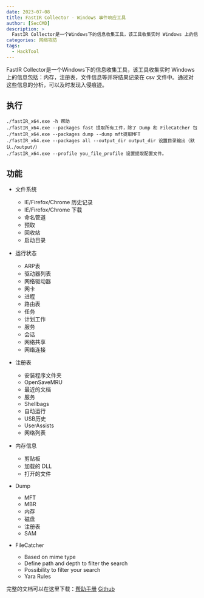 ```yaml
---
date: 2023-07-08
title: FastIR Collector - Windows 事件响应工具
author: [SecCMD]
description: >
  FastIR Collector是一个Windows下的信息收集工具，该工具收集实时 Windows 上的信息包括：内存，注册表，文件信息等并将结果记录在 csv 文件中。通过对这些信息的分析，可以及时发现入侵痕迹。
categories: 网络攻防
tags:
  - HackTool
---
```


FastIR Collector是一个Windows下的信息收集工具，该工具收集实时 Windows 上的信息包括：内存，注册表，文件信息等并将结果记录在 csv 文件中。通过对这些信息的分析，可以及时发现入侵痕迹。

## 执行

```
./fastIR_x64.exe -h 帮助
./fastIR_x64.exe --packages fast 提取所有工件，除了 Dump 和 FileCatcher 包
./fastIR_x64.exe --packages dump --dump mft提取MFT
./fastIR_x64.exe --packages all --output_dir output_dir 设置目录输出（默认./output/）
./fastIR_x64.exe --profile you_file_profile 设置提取配置文件。
```

## 功能

* 文件系统
	- IE/Firefox/Chrome 历史记录
	- IE/Firefox/Chrome 下载
	- 命名管道
	- 预取
	- 回收站
	- 启动目录

* 运行状态
	- ARP表
	- 驱动器列表
	- 网络驱动器
	- 网卡
	- 进程
	- 路由表
	- 任务
	- 计划工作
	- 服务
	- 会话
	- 网络共享
	- 网络连接

* 注册表
	- 安装程序文件夹
	- OpenSaveMRU
	- 最近的文档
	- 服务
	- Shellbags
	- 自动运行
	- USB历史
	- UserAssists
	- 网络列表

* 内存信息
	- 剪贴板
	- 加载的 DLL
	- 打开的文件

* Dump
	- MFT
	- MBR
	- 内存
	- 磁盘
	- 注册表
	- SAM

* FileCatcher
	- Based on mime type
	- Define path and depth to filter the search
	- Possibility to filter your search
	- Yara Rules


完整的文档可以在这里下载：[帮助手册](https://github.com/SekoiaLab/Fastir_Collector/blob/master/documentation/FastIR_Documentation.pdf) [Github](https://github.com/SekoiaLab/Fastir_Collector)
